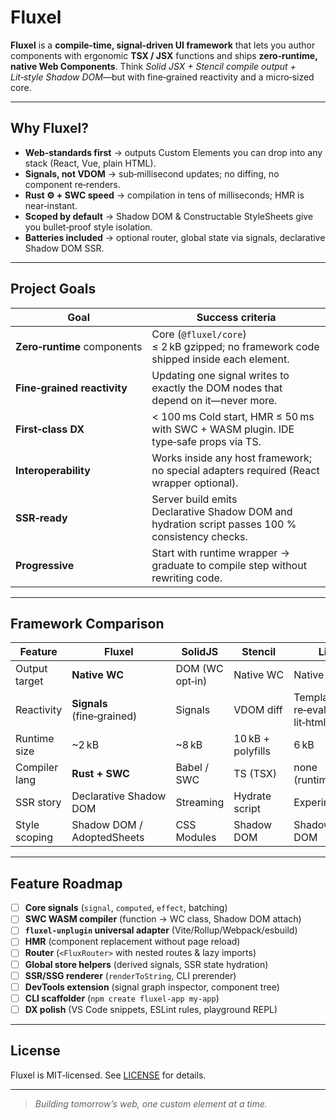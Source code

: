 # Fluxel

**Fluxel** is a **compile‑time, signal‑driven UI framework** that lets you author components with ergonomic **TSX / JSX** functions and ships **zero‑runtime, native Web Components**. Think *Solid JSX + Stencil compile output + Lit‑style Shadow DOM*—but with fine‑grained reactivity and a micro‑sized core.

---

## Why Fluxel?

* **Web‑standards first** → outputs Custom Elements you can drop into any stack (React, Vue, plain HTML).
* **Signals, not VDOM** → sub‑millisecond updates; no diffing, no component re‑renders.
* **Rust ⚙️ + SWC speed** → compilation in tens of milliseconds; HMR is near‑instant.
* **Scoped by default** → Shadow DOM & Constructable StyleSheets give you bullet‑proof style isolation.
* **Batteries included** → optional router, global state via signals, declarative Shadow DOM SSR.

---

## Project Goals

| Goal                        | Success criteria                                                                                |
| --------------------------- | ----------------------------------------------------------------------------------------------- |
| **Zero‑runtime** components | Core (`@fluxel/core`) ≤ 2 kB gzipped; no framework code shipped inside each element.            |
| **Fine‑grained reactivity** | Updating one signal writes to exactly the DOM nodes that depend on it—never more.               |
| **First‑class DX**          | < 100 ms Cold start, HMR ≤ 50 ms with SWC + WASM plugin. IDE type‑safe props via TS.            |
| **Interoperability**        | Works inside any host framework; no special adapters required (React wrapper optional).         |
| **SSR‑ready**               | Server build emits Declarative Shadow DOM and hydration script passes 100 % consistency checks. |
| **Progressive**             | Start with runtime wrapper → graduate to compile step without rewriting code.                   |

---

## Framework Comparison

| Feature       | **Fluxel**                 | SolidJS         | Stencil           | Lit                              | Svelte                        | React              |
| ------------- | -------------------------- | --------------- | ----------------- | -------------------------------- | ----------------------------- | ------------------ |
| Output target | **Native WC**              | DOM (WC opt‑in) | Native WC         | Native WC                        | DOM + optional custom‑element | DOM                |
| Reactivity    | **Signals** (fine‑grained) | Signals         | VDOM diff         | Template re‑eval + lit‑html diff | Compiler‑generated statements | Virtual DOM diff   |
| Runtime size  | \~2 kB                     | \~8 kB          | 10 kB + polyfills | 6 kB                             | 0 (compiled)                  | 30 kB              |
| Compiler lang | **Rust + SWC**             | Babel / SWC     | TS (TSX)          | none (runtime)                   | custom                        | Babel              |
| SSR story     | Declarative Shadow DOM     | Streaming       | Hydrate script    | Experimental                     | Hydrate                       | Hydrate            |
| Style scoping | Shadow DOM / AdoptedSheets | CSS Modules     | Shadow DOM        | Shadow DOM                       | Scoped CSS                    | CSS‑in‑JS / global |

---

## Feature Roadmap

* [ ] **Core signals** (`signal`, `computed`, `effect`, batching)
* [ ] **SWC WASM compiler** (function → WC class, Shadow DOM attach)
* [ ] **`fluxel-unplugin` universal adapter** (Vite/Rollup/Webpack/esbuild)
* [ ] **HMR** (component replacement without page reload)
* [ ] **Router** (`<FluxRouter>` with nested routes & lazy imports)
* [ ] **Global store helpers** (derived signals, SSR state hydration)
* [ ] **SSR/SSG renderer** (`renderToString`, CLI prerender)
* [ ] **DevTools extension** (signal graph inspector, component tree)
* [ ] **CLI scaffolder** (`npm create fluxel-app my-app`)
* [ ] **DX polish** (VS Code snippets, ESLint rules, playground REPL)

---

## License

Fluxel is MIT‑licensed. See [LICENSE](LICENSE) for details.

---

> *Building tomorrow’s web, one custom element at a time.*
